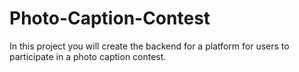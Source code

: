 # Photo-Caption-Contest
In this project you will create the backend for a platform for users to participate in a photo caption contest. 
